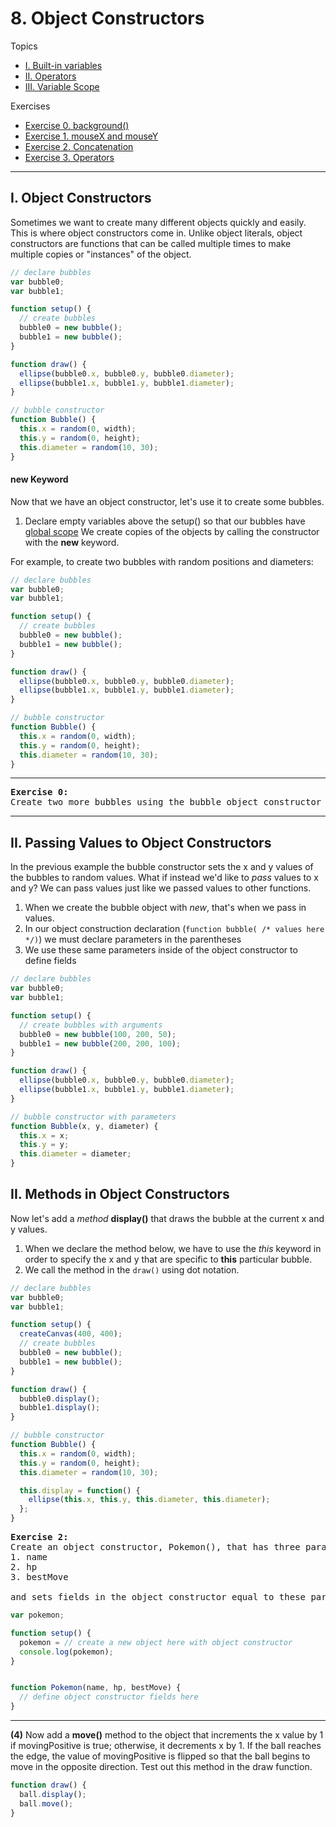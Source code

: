 # 8. Object Constructors

Topics
* [I. Built-in variables](#i-built-in-variables)
* [II. Operators](#ii-operators)
* [III. Variable Scope](#iii-variable-scope)

Exercises
* [Exercise 0. background()](#ex0)
* [Exercise 1. mouseX and mouseY](#ex1)
* [Exercise 2. Concatenation](#ex2)
* [Exercise 3. Operators](#ex3)

---

## I. Object Constructors
Sometimes we want to create many different objects quickly and easily. This is where object constructors come in. Unlike object literals, object constructors are functions that can be called multiple times to make multiple copies or "instances" of the object.

```javascript
// declare bubbles
var bubble0;
var bubble1;

function setup() {
  // create bubbles
  bubble0 = new bubble();
  bubble1 = new bubble();
}

function draw() {
  ellipse(bubble0.x, bubble0.y, bubble0.diameter);
  ellipse(bubble1.x, bubble1.y, bubble1.diameter);
}

// bubble constructor
function Bubble() {
  this.x = random(0, width);
  this.y = random(0, height);
  this.diameter = random(10, 30);
}

```


#### new Keyword
Now that we have an object constructor, let's use it to create some bubbles.

1. Declare empty variables above the setup() so that our bubbles have [global scope](../problemSet_0/2_variables.md)
We create copies of the objects by calling the constructor with the **new** keyword.

For example, to create two bubbles with random positions and diameters:

```javascript
// declare bubbles
var bubble0;
var bubble1;

function setup() {
  // create bubbles
  bubble0 = new bubble();
  bubble1 = new bubble();
}

function draw() {
  ellipse(bubble0.x, bubble0.y, bubble0.diameter);
  ellipse(bubble1.x, bubble1.y, bubble1.diameter);
}

// bubble constructor
function Bubble() {
  this.x = random(0, width);
  this.y = random(0, height);
  this.diameter = random(10, 30);
}

```

---

<a name="ex0"></a>
<pre>
<b>Exercise 0:</b>
Create two more bubbles using the bubble object constructor above. Display these bubbles on the screen.
</pre>

---

## II. Passing Values to Object Constructors
In the previous example the bubble constructor sets the x and y values of the bubbles to random values. What if instead we'd like to *pass* values to x and y? We can pass values just like we passed values to other functions.

1. When we create the bubble object with *new*, that's when we pass in values.
2. In our object construction declaration (`function bubble( /* values here */)`) we must declare parameters in the parentheses
3. We use these same parameters inside of the object constructor to define fields

```javascript
// declare bubbles
var bubble0;
var bubble1;

function setup() {
  // create bubbles with arguments
  bubble0 = new bubble(100, 200, 50);
  bubble1 = new bubble(200, 200, 100);
}

function draw() {
  ellipse(bubble0.x, bubble0.y, bubble0.diameter);
  ellipse(bubble1.x, bubble1.y, bubble1.diameter);
}

// bubble constructor with parameters
function Bubble(x, y, diameter) {
  this.x = x;
  this.y = y;
  this.diameter = diameter;
}

```


## II. Methods in Object Constructors
Now let's add a *method* **display()** that draws the bubble at the current x and y values.

1. When we declare the method below, we have to use the *this* keyword in order to specify the x and y that are specific to **this** particular bubble.
2. We call the method in the `draw()` using dot notation.

```javascript
// declare bubbles
var bubble0;
var bubble1;

function setup() {
  createCanvas(400, 400);
  // create bubbles
  bubble0 = new bubble();
  bubble1 = new bubble();
}

function draw() {
  bubble0.display();
  bubble1.display();
}

// bubble constructor
function Bubble() {
  this.x = random(0, width);
  this.y = random(0, height);
  this.diameter = random(10, 30);

  this.display = function() {
    ellipse(this.x, this.y, this.diameter, this.diameter);
  };
}

```


<a name="ex2"></a>
<pre>
<b>Exercise 2:</b>
Create an object constructor, Pokemon(), that has three parameters:
1. name
2. hp
3. bestMove

and sets fields in the object constructor equal to these parameters.
</pre>


```javascript
var pokemon;

function setup() {
  pokemon = // create a new object here with object constructor
  console.log(pokemon);
}


function Pokemon(name, hp, bestMove) {
  // define object constructor fields here
}
```

---

**(4)** Now add a **move()** method to the object that increments the x value by 1 if movingPositive is true; otherwise, it decrements x by 1. If the ball reaches the edge, the value of movingPositive is flipped so that the ball begins to move in the opposite direction. Test out this method in the draw function.

```javascript
function draw() {
  ball.display();
  ball.move();
}
```
